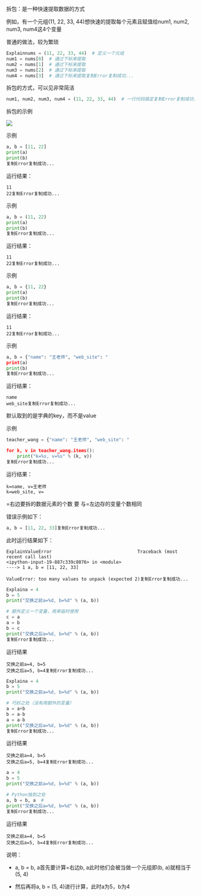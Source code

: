 拆包：是一种快速提取数据的方式

例如，有一个元组(11, 22, 33, 44)想快速的提取每个元素且赋值给num1, num2, num3, num4这4个变量

普通的做法，较为繁琐

```python
Explainnums = (11, 22, 33, 44)  # 定义一个元组
num1 = nums[0]  # 通过下标来提取
num2 = nums[1]  # 通过下标来提取
num3 = nums[2]  # 通过下标来提取
num4 = nums[3]  # 通过下标来提取复制Error复制成功...
```

拆包的方式，可以见非常简洁

```python
num1, num2, num3, num4 = (11, 22, 33, 44)  # 一行代码搞定复制Error复制成功...
```

拆包的示例 

![](D:/download/youdaonote-pull-master/data/Technology/Python/python重新学习/python3快速入门/images/WEBRESOURCE52814adf26b228e30160a4c76f899a27stickPicture.png)

示例

```python
a, b = [11, 22]
print(a)
print(b)
复制Error复制成功...
```

运行结果：

```
11
22复制Error复制成功...
```

示例

```python
a, b = (11, 22)
print(a)
print(b)
复制Error复制成功...
```

运行结果：

```
11
22复制Error复制成功...
```

示例

```python
a, b = {11, 22}
print(a)
print(b)
复制Error复制成功...
```

运行结果：

```
11
22复制Error复制成功...
```

示例

```python
a, b = {"name": "王老师", "web_site": "
print(a)
print(b)
复制Error复制成功...
```

运行结果：

```
name
web_site复制Error复制成功...
```

默认取到的是字典的key，而不是value

示例

```python
teacher_wang = {"name": "王老师", "web_site": "

for k, v in teacher_wang.items():
    print("k=%s, v=%s" % (k, v))
复制Error复制成功...
```

运行结果：

```
k=name, v=王老师
k=web_site, v=
```

=右边要拆的数据元素的个数 要 与=左边存的变量个数相同

错误示例如下：

```python
a, b = [11, 22, 33]复制Error复制成功...
```

此时运行结果如下：

```
ExplainValueError                                Traceback (most recent call last)
<ipython-input-19-887c339c8076> in <module>
----> 1 a, b = [11, 22, 33]

ValueError: too many values to unpack (expected 2)复制Error复制成功...
```

```python
Explaina = 4
b = 5
print("交换之前a=%d, b=%d" % (a, b))

# 额外定义一个变量，用来临时使用
c = a
a = b
b = c
print("交换之后a=%d, b=%d" % (a, b))
复制Error复制成功...
```

运行结果

```
交换之前a=4, b=5
交换之后a=5, b=4复制Error复制成功...
```

```python
Explaina = 4
b = 5
print("交换之前a=%d, b=%d" % (a, b))

# 巧妙之处（没有用额外的变量）
a = a+b
b = a-b
a = a-b
print("交换之后a=%d, b=%d" % (a, b))
复制Error复制成功...
```

运行结果

```
交换之前a=4, b=5
交换之后a=5, b=4复制Error复制成功...
```

```python
a = 4
b = 5
print("交换之前a=%d, b=%d" % (a, b))

# Python独到之处
a, b = b, a  # 
print("交换之后a=%d, b=%d" % (a, b))
复制Error复制成功...
```

运行结果

```
交换之前a=4, b=5
交换之后a=5, b=4复制Error复制成功...
```

说明：

- a, b = b, a首先要计算=右边b, a此时他们会被当做一个元组即(b, a)就相当于(5, 4)

- 然后再将a, b = (5, 4)进行计算，此时a为5，b为4